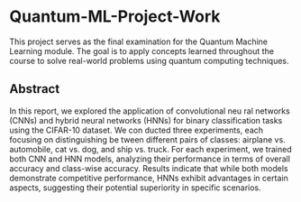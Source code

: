 # Quantum-ML-Project-Work
This project serves as the final examination for the Quantum Machine Learning module. The goal is to apply concepts learned throughout the course to solve real-world problems using quantum computing techniques. 

## Abstract

 In this report, we explored the application of convolutional neu
ral networks (CNNs) and hybrid neural networks (HNNs) for
 binary classification tasks using the CIFAR-10 dataset. We con
ducted three experiments, each focusing on distinguishing be
tween different pairs of classes: airplane vs. automobile, cat vs.
 dog, and ship vs. truck. For each experiment, we trained both
 CNN and HNN models, analyzing their performance in terms
 of overall accuracy and class-wise accuracy. Results indicate
 that while both models demonstrate competitive performance,
 HNNs exhibit advantages in certain aspects, suggesting their
 potential superiority in specific scenarios.
